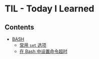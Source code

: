 # TIL - Today I Learned

## Contents

- [BASH](/bash/)
  - [常用 `set` 选项](/bash/command_set_options.md)
  - [在 Bash 中设置命令超时](/bash/command_timeout.md)
